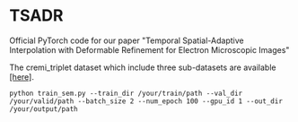 # TSADR
Official PyTorch code for our paper "Temporal Spatial-Adaptive Interpolation with Deformable Refinement for Electron Microscopic Images" 

The cremi_triplet dataset which include three sub-datasets are available [[here]](https://drive.google.com/file/d/1bmwArABD4iifogokdyN8srIMY2_Qnf4S/view?usp=sharing). 
```
python train_sem.py --train_dir /your/train/path --val_dir /your/valid/path --batch_size 2 --num_epoch 100 --gpu_id 1 --out_dir /your/output/path
